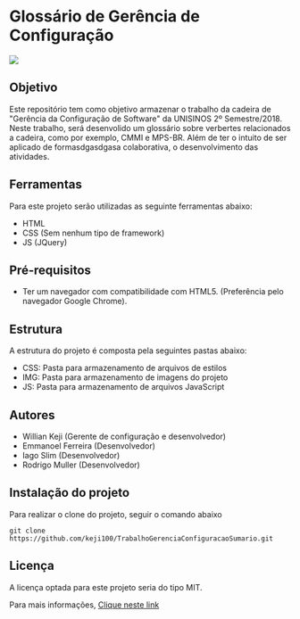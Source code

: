 # Glossário de Gerência de Configuração

<img src="https://upload.wikimedia.org/wikipedia/pt/9/91/Lp_logo_unisinos.png" />

## Objetivo
Este repositório tem como objetivo armazenar o trabalho da cadeira de "Gerência da Configuração de Software" da UNISINOS 2º Semestre/2018.
Neste trabalho, será desenvolido um glossário sobre verbertes relacionados a cadeira, como por exemplo, CMMI e MPS-BR. Além de ter o intuito de ser aplicado de formasdgasdgasa colaborativa, o desenvolvimento das atividades.

## Ferramentas
Para este projeto serão utilizadas as seguinte ferramentas abaixo:
- HTML 
- CSS (Sem nenhum tipo de framework)
- JS (JQuery)

## Pré-requisitos
- Ter um navegador com compatibilidade com HTML5. (Preferência pelo navegador Google Chrome).

## Estrutura
A estrutura do projeto é composta pela seguintes pastas abaixo:
- CSS: Pasta para armazenamento de arquivos de estilos
- IMG: Pasta para armazenamento de imagens do projeto
- JS: Pasta para armazenamento de arquivos JavaScript

## Autores

- Willian Keji (Gerente de configuração e desenvolvedor)
- Emmanoel Ferreira (Desenvolvedor)
- Iago Slim (Desenvolvedor)
- Rodrigo Muller (Desenvolvedor)

## Instalação do projeto
Para realizar o clone do projeto, seguir o comando abaixo
```
git clone https://github.com/keji100/TrabalhoGerenciaConfiguracaoSumario.git
```
## Licença
<p>A licença optada para este projeto seria do tipo MIT.</p> 
<p>Para mais informações, <a href="http://escolhaumalicenca.com.br/">Clique neste link</a></p>
